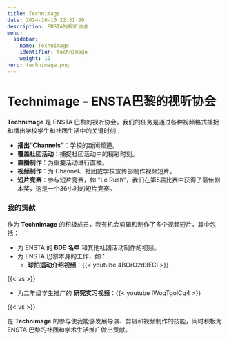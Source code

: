 ```yaml
---
title: Technimage
date: 2024-10-10 22:31:20
description: ENSTA的视听协会
menu:
  sidebar:
    name: Technimage
    identifier: technimage
    weight: 10
hero: technimage.png
---
```


# Technimage - ENSTA巴黎的视听协会

**Technimage** 是 ENSTA 巴黎的视听协会。我们的任务是通过各种视频格式捕捉和播出学校学生和社团生活中的关键时刻：

- **播出“Channels”**：学校的新闻频道。
- **覆盖社团活动**：捕捉社团活动中的精彩时刻。
- **直播制作**：为重要活动进行直播。
- **视频制作**：为 Channel、社团或学校宣传部制作视频短片。
- **短片竞赛**：参与短片竞赛，如 "Le Rush"，我们在第5届比赛中获得了最佳剧本奖，这是一个36小时的短片竞赛。

### 我的贡献

作为 **Technimage** 的积极成员，我有机会剪辑和制作了多个视频短片，其中包括：

- 为 ENSTA 的 **BDE 名单** 和其他社团活动制作的视频。
- 为 ENSTA 巴黎本身的工作，如：
  - **球拍运动介绍视频**：{{< youtube 4BOrO2d3ECI >}}

{{< vs >}}

  - 为二年级学生推广的 **研究实习视频**：{{< youtube IWoqTgolCq4 >}}

{{< vs >}}

在 **Technimage** 的参与使我能够发展导演、剪辑和视频制作的技能，同时积极为 ENSTA 巴黎的社团和学术生活推广做出贡献。

